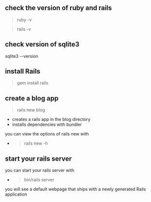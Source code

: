 ## check the version of ruby and rails

>ruby -v

>rails -v

## check version of sqlite3

sqlite3 --version

## install Rails

>gem install rails

## create a blog app

>rails new blog

  * creates a rails app in the blog directory
  * installs dependencies with bundler

you can view the options of rails new with

  * >rails new -h

## start your rails server

  you can start your rails server with

  * >bin/rails server

  you will see a default webpage that ships with a newly generated Rails application